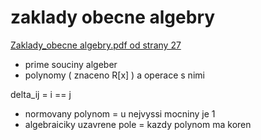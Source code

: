 # zaklady obecne algebry
[Zaklady_obecne algebry.pdf od strany 27](https://wis.fit.vutbr.cz/FIT/st/course-files-st.php?file=%2Fcourse%2FMAT-IT%2Flectures%2FZaklady_obecne_algebry.pdf&cid=11539)
* prime souciny algeber
* polynomy ( znaceno R[x] ) a operace s nimi

delta_ij =  i == j

* normovany polynom = u nejvyssi mocniny je 1
* algebraiciky uzavrene pole = kazdy polynom ma koren